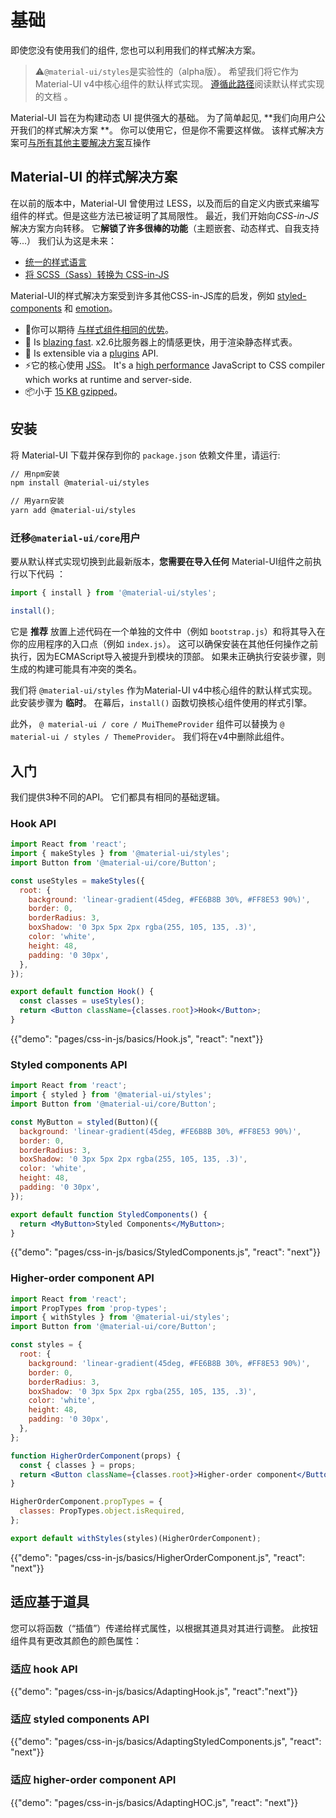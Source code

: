 # 基础

<p class="description">即使您没有使用我们的组件, 您也可以利用我们的样式解决方案。</p>

> ⚠️`@material-ui/styles`是实验性的（alpha版）。 希望我们将它作为Material-UI v4中核心组件的默认样式实现。 [遵循此路径](/customization/css-in-js/)阅读默认样式实现的文档 。

Material-UI 旨在为构建动态 UI 提供强大的基础。 为了简单起见, **我们向用户公开我们的样式解决方案 **。 你可以使用它，但是你不需要这样做。 该样式解决方案可[与所有其他主要解决方案](/guides/interoperability/)互操作

## Material-UI 的样式解决方案

在以前的版本中，Material-UI 曾使用过 LESS，以及而后的自定义内嵌式来编写组件的样式。但是这些方法已被证明了其局限性。 最近，我们开始向*CSS-in-JS*解决方案方向转移。 它**解锁了许多很棒的功能**（主题嵌套、动态样式、自我支持等...） 我们认为这是未来：

- [统一的样式语言](https://medium.com/seek-blog/a-unified-styling-language-d0c208de2660)
- [将 SCSS（Sass）转换为 CSS-in-JS](https://egghead.io/courses/convert-scss-sass-to-css-in-js)

Material-UI的样式解决方案受到许多其他CSS-in-JS库的启发，例如 [styled-components](https://www.styled-components.com/) 和 [emotion](https://emotion.sh/)。

- 💅你可以期待 [与样式组件相同的优势](https://www.styled-components.com/docs/basics#motivation)。
- 🚀 Is [blazing fast](https://github.com/mui-org/material-ui/blob/next/packages/material-ui-benchmark/README.md#material-uistyles). x2.6比服务器上的情感更快，用于渲染静态样式表。
- 🧩 Is extensible via a [plugins](https://github.com/cssinjs/jss/blob/next/docs/plugins.md) API.
- ⚡️它的核心使用 [JSS](https://github.com/cssinjs/jss)。 It's a [high performance](https://github.com/cssinjs/jss/blob/next/docs/performance.md) JavaScript to CSS compiler which works at runtime and server-side.
- 📦小于 [15 KB gzipped](https://bundlephobia.com/result?p=@material-ui/styles)。

## 安装

将 Material-UI 下载并保存到你的 `package.json` 依赖文件里，请运行:

```sh
// 用npm安装
npm install @material-ui/styles

// 用yarn安装
yarn add @material-ui/styles
```

### 迁移`@material-ui/core`用户

要从默认样式实现切换到此最新版本，**您需要在导入任何** Material-UI组件之前执行以下代码 ：

```js
import { install } from '@material-ui/styles';

install();
```

它是 **推荐** 放置上述代码在一个单独的文件中（例如 `bootstrap.js`）和将其导入在你的应用程序的入口点（例如 `index.js`）。 这可以确保安装在其他任何操作之前执行，因为ECMAScript导入被提升到模块的顶部。 如果未正确执行安装步骤，则生成的构建可能具有冲突的类名。

我们将 `@material-ui/styles` 作为Material-UI v4中核心组件的默认样式实现。 此安装步骤为 **临时**。 在幕后，`install()` 函数切换核心组件使用的样式引擎。

此外， `@ material-ui / core / MuiThemeProvider` 组件可以替换为 `@ material-ui / styles / ThemeProvider`。 我们将在v4中删除此组件。

## 入门

我们提供3种不同的API。 它们都具有相同的基础逻辑。

### Hook API

```jsx
import React from 'react';
import { makeStyles } from '@material-ui/styles';
import Button from '@material-ui/core/Button';

const useStyles = makeStyles({
  root: {
    background: 'linear-gradient(45deg, #FE6B8B 30%, #FF8E53 90%)',
    border: 0,
    borderRadius: 3,
    boxShadow: '0 3px 5px 2px rgba(255, 105, 135, .3)',
    color: 'white',
    height: 48,
    padding: '0 30px',
  },
});

export default function Hook() {
  const classes = useStyles();
  return <Button className={classes.root}>Hook</Button>;
}
```

{{"demo": "pages/css-in-js/basics/Hook.js", "react": "next"}}

### Styled components API

```jsx
import React from 'react';
import { styled } from '@material-ui/styles';
import Button from '@material-ui/core/Button';

const MyButton = styled(Button)({
  background: 'linear-gradient(45deg, #FE6B8B 30%, #FF8E53 90%)',
  border: 0,
  borderRadius: 3,
  boxShadow: '0 3px 5px 2px rgba(255, 105, 135, .3)',
  color: 'white',
  height: 48,
  padding: '0 30px',
});

export default function StyledComponents() {
  return <MyButton>Styled Components</MyButton>;
}
```

{{"demo": "pages/css-in-js/basics/StyledComponents.js", "react": "next"}}

### Higher-order component API

```jsx
import React from 'react';
import PropTypes from 'prop-types';
import { withStyles } from '@material-ui/styles';
import Button from '@material-ui/core/Button';

const styles = {
  root: {
    background: 'linear-gradient(45deg, #FE6B8B 30%, #FF8E53 90%)',
    border: 0,
    borderRadius: 3,
    boxShadow: '0 3px 5px 2px rgba(255, 105, 135, .3)',
    color: 'white',
    height: 48,
    padding: '0 30px',
  },
};

function HigherOrderComponent(props) {
  const { classes } = props;
  return <Button className={classes.root}>Higher-order component</Button>;
}

HigherOrderComponent.propTypes = {
  classes: PropTypes.object.isRequired,
};

export default withStyles(styles)(HigherOrderComponent);
```

{{"demo": "pages/css-in-js/basics/HigherOrderComponent.js", "react": "next"}}

## 适应基于道具

您可以将函数（“插值”）传递给样式属性，以根据其道具对其进行调整。 此按钮组件具有更改其颜色的颜色属性：

### 适应 hook API

{{"demo": "pages/css-in-js/basics/AdaptingHook.js", "react":"next"}}

### 适应 styled components API

{{"demo": "pages/css-in-js/basics/AdaptingStyledComponents.js", "react": "next"}}

### 适应 higher-order component API

{{"demo": "pages/css-in-js/basics/AdaptingHOC.js", "react": "next"}}